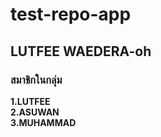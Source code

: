 # test-repo-app  
## LUTFEE WAEDERA-oh  
### สมาชิกในกลุ่ม  
__1.LUTFEE__  
__2.ASUWAN__    
__3.MUHAMMAD__  
